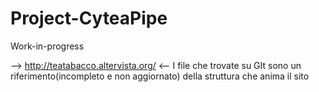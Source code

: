 # Project-CyteaPipe
Work-in-progress

--> http://teatabacco.altervista.org/  <--
I file che trovate su GIt sono un riferimento(incompleto e non aggiornato) della struttura che anima il sito

